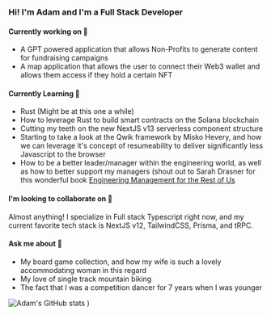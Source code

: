 ### Hi! I'm Adam and I'm a Full Stack Developer

#### Currently working on 🚧
- A GPT powered application that allows Non-Profits to generate content for fundraising campaigns
- A map application that allows the user to connect their Web3 wallet and allows them access if they hold a certain NFT

#### Currently Learning 🌱
- Rust (Might be at this one a while)
- How to leverage Rust to build smart contracts on the Solana blockchain
- Cutting my teeth on the new NextJS v13 serverless component structure
- Starting to take a look at the Qwik framework by Misko Hevery, and how we can leverage it's concept of resumeability to deliver significantly less Javascript to the browser
- How to be a better leader/manager within the engineering world, as well as how to better support my managers (shout out to Sarah Drasner for this wonderful book [Engineering Management for the Rest of Us](https://www.engmanagement.dev/)

#### I'm looking to collaborate on 🤝
Almost anything!  I specialize in Full stack Typescript right now, and my current favorite tech stack is NextJS v12, TailwindCSS, Prisma, and tRPC.

#### Ask me about 🤔
- My board game collection, and how my wife is such a lovely accommodating woman in this regard
- My love of single track mountain biking
- The fact that I was a competition dancer for 7 years when I was younger

![Adam's GitHub stats](https://github-readme-stats-aslaker.vercel.app/api?username=aslaker&count_private=true&show_icons=true&theme=radical)
)

<!--
**aslaker/aslaker** is a ✨ _special_ ✨ repository because its `README.md` (this file) appears on your GitHub profile.

Here are some ideas to get you started:

- 🔭 I’m currently working on ...
- 🌱 I’m currently learning ...
- 👯 I’m looking to collaborate on ...
- 🤔 I’m looking for help with ...
- 💬 Ask me about ...
- 📫 How to reach me: ...
- 😄 Pronouns: ...
- ⚡ Fun fact: ...
-->
